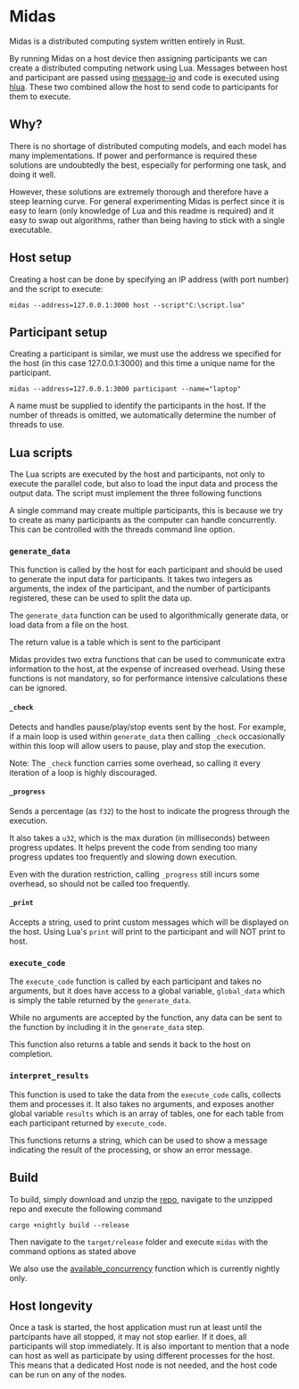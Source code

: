 # Midas
Midas is a distributed computing system written entirely in Rust. 

By running Midas on a host device then assigning participants we can create a distributed computing network using Lua. Messages between host and 
participant are passed using [message-io](https://docs.rs/message-io/0.8.1/message_io/) and code is executed using [hlua](https://docs.rs/hlua/0.4.1/hlua/).
These two combined allow the host to send code to participants for them to execute. 

## Why?

There is no shortage of distributed computing models, and each model has many implementations. If power and performance is
required these solutions are undoubtedly the best, especially for performing one task, and doing it well. 

However, these solutions are extremely thorough and therefore have a steep learning curve. For general experimenting Midas is 
perfect since it is easy to learn (only knowledge of Lua and this readme is required) and it easy to swap out algorithms, 
rather than being having to stick with a single executable.

## Host setup

Creating a host can be done by specifying an IP address (with port number) and the script to execute:

```shell
midas --address=127.0.0.1:3000 host --script"C:\script.lua"
```

## Participant setup

Creating a participant is similar, we must use the address we specified for the host (in this case 127.0.0.1:3000) and this time a unique name for the participant.

```shell
midas --address=127.0.0.1:3000 participant --name="laptop"
```

A name must be supplied to identify the participants in the host. If the number of threads is omitted, we automatically determine the number of threads to use.

## Lua scripts

The Lua scripts are executed by the host and participants, not only to execute the parallel code, but also to load the input data and process the output data. The script must implement the three following functions

A single command may create multiple participants, this is because we try to create as many participants as the computer can handle concurrently. This can be controlled with the threads command line option.

### `generate_data`

This function is called by the host for each participant and should be used to generate the input data for participants. It takes two integers as arguments, the index of the participant, and the number of participants registered, these can be used to split the data up. 

The `generate_data` function can be used to algorithmically generate data, or load data from a file on the host.

The return value is a table which is sent to the participant

Midas provides two extra functions that can be used to communicate extra information to the host, at the expense of increased overhead.
Using these functions is not mandatory, so for performance intensive calculations these can be ignored.

#### `_check`

Detects and handles pause/play/stop events sent by the host. 
For example, if a main loop is used within `generate_data` then calling `_check` occasionally within this loop will allow users to pause, play and stop the execution.

Note: The `_check` function carries some overhead, so calling it every iteration of a loop is highly discouraged. 

#### `_progress`

Sends a percentage (as `f32`) to the host to indicate the progress through the execution.

It also takes a `u32`, which is the max duration (in milliseconds) between progress updates. It helps prevent the code from sending too many progress updates too frequently and slowing down execution.

Even with the duration restriction, calling `_progress` still incurs some overhead, so should not be called too frequently.

#### `_print`

Accepts a string, used to print custom messages which will be displayed on the host. Using Lua's `print` will print to the participant and will NOT print to host.

### `execute_code`

The `execute_code` function is called by each participant and takes no arguments, but it does have access to a global variable, `global_data` which is simply the table returned by the `generate_data`. 

While no arguments are accepted by the function, any data can be sent to the function by including it in the `generate_data` step.

This function also returns a table and sends it back to the host on completion.

### `interpret_results`

This function is used to take the data from the `execute_code` calls, collects them and processes it. It also takes no arguments, and exposes another global variable `results` which is an array of tables, one for each table from each participant returned by `execute_code`.

This functions returns a string, which can be used to show a message indicating the result of the processing, or show an error message.

## Build

To build, simply download and unzip the [repo](https://github.com/ray33ee/Project-Midas/archive/master.zip), navigate to the unzipped repo and execute the following command

```shell
cargo +nightly build --release
```

Then navigate to the `target/release` folder and execute `midas` with the command options as stated above

We also use the [available_concurrency](https://doc.rust-lang.org/std/thread/fn.available_concurrency.html) function which is currently nightly only.

## Host longevity

Once a task is started, the host application must run at least until the partcipants have all stopped, it may not stop earlier. If it does, all participants will stop immediately. It is also important to mention that a node can host as well as participate by using different processes for the host. 
This means that a dedicated Host node is not needed, and the host code can be run on any of the nodes.